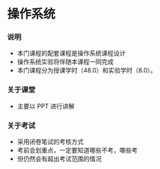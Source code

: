 # 操作系统

### 说明
- 本门课程的配套课程是操作系统课程设计
- 操作系统实验将伴随本课程一同完成
- 本门课程分为授课学时（48.0）和实验学时（8.0）。

### 关于课堂
- 主要以 PPT 进行讲解

### 关于考试
- 采用闭卷笔试的考核方式
- 考前会划重点，一定要知道哪些不考，哪些考
- 但仍然会有超出考试范围的情况




